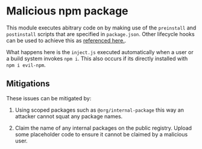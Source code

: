 # Malicious npm package

This module executes abitrary code on by making use of the `preinstall` and `postinstall` scripts that are specified in `package.json`. Other lifecycle hooks can be used to achieve this as [referenced here.](https://docs.npmjs.com/cli/v10/using-npm/scripts).

What happens here is the `inject.js` executed automatically when a user or a build system invokes `npm i`. This also occurs if its directly installed with `npm i evil-npm`. 


## Mitigations

These issues can be mitigated by:

1. Using scoped packages such as `@org/internal-package` this way an attacker cannot squat any package names.

2. Claim the name of any internal packages on the public registry. Upload some placeholder code to ensure it cannot be claimed by a malicious user.

